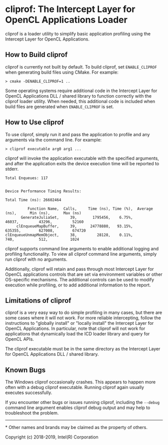 # cliprof: The Intercept Layer for OpenCL Applications Loader

cliprof is a loader utility to simplify basic application profiling using
the Intercept Layer for OpenCL Applications.

## How to Build cliprof

cliprof is currently not built by default.  To build cliprof, set `ENABLE_CLIPROF`
when generating build files using CMake.  For example:

````
> cmake -DENABLE_CLIPROF=1 ..
````

Some operating systems require additional code in the Intercept Layer
for OpenCL Applications DLL / shared library to function correctly with the
cliprof loader utility.  When needed, this additional code is included when
build files are generated when `ENABLE_CLIPROF` is set.

## How to Use cliprof

To use cliprof, simply run it and pass the application to profile and any
arguments via the command line.  For example:

```
> cliprof executable arg0 arg1 ...
```

cliprof will invoke the application executable with the specified arguments,
and after the application exits the device execution time will be reported
to stderr.

```
Total Enqueues: 117


Device Performance Timing Results:

Total Time (ns): 26602464

          Function Name,  Calls,     Time (ns), Time (%),  Average (ns),      Min (ns),      Max (ns)
       GenerateJuliaSet,     39,       1795456,    6.75%,         46037,         43296,         52160
     clEnqueueMapBuffer,     39,      24778880,   93.15%,        635355,        627008,        674720
clEnqueueUnmapMemObject,     38,         28128,    0.11%,           740,           512,          1024
```

cliprof supports command line arguments to enable additional logging and
profiling functionality. To view all cliprof command line arguments, simply
run cliprof with no arguments.

Additionally, cliprof will retain and pass through most Intercept Layer for
OpenCL applications controls that are set via environment variables or other
OS-specific mechanisms.  The additional controls can be used to modify
execution while profiling, or to add additional information to the report.

## Limitations of cliprof

cliprof is a very easy way to do simple profiling in many cases, but there
are some cases where it will not work.   For more reliable intercepting,
follow the instructions to "globally install" or "locally install" the
Intercept Layer for OpenCL Applications.  In particular, note that cliprof
will not work for applications that dynamically load the ICD loader library
and query for OpenCL APIs.

The cliprof executable must be in the same directory as the Intercept Layer for
OpenCL Applications DLL / shared library.

## Known Bugs

The Windows cliprof occasionally crashes.  This appears to happen more often
with a debug cliprof executable.  Running cliprof again usually executes
successfully.

If you encounter other bugs or issues running cliprof, including the `--debug`
command line argument enables cliprof debug output and may help to
troubleshoot the problem.

---

\* Other names and brands may be claimed as the property of others.

Copyright (c) 2018-2019, Intel(R) Corporation
